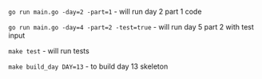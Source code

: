 `go run main.go -day=2 -part=1` - will run day 2 part 1 code

`go run main.go -day=4 -part=2 -test=true` - will run day 5 part 2 with test input

`make test` - will run tests

`make build_day DAY=13` - to build day 13 skeleton